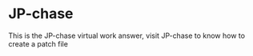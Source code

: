 # JP-chase

This is the JP-chase virtual work answer,
visit JP-chase to know how to create a patch file
